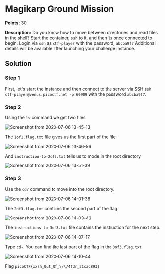 # Magikarp Ground Mission


**Points:** 30

**Description:** Do you know how to move between directories and read files in the shell? Start the container, `ssh` to it, and then `ls` once connected to begin. Login via `ssh` as `ctf-player` with the password, `abcba9f7`
Additional details will be available after launching your challenge instance.

## Solution 

### Step 1

First, let's start the instance and then connect to the server via SSH `ssh ctf-player@venus.picoctf.net -p 60909` with the password `abcba9f7`.

### Step 2

 Using the `ls` command we get two files 

![Screenshot from 2023-07-06 13-45-13](https://github.com/HelsNetwork/CTF-writeups/assets/87879515/89f3a590-7dda-4610-9242-144e64a89c27)

The  `Iof1.flag.txt` file gives us the first part of the file

![Screenshot from 2023-07-06 13-46-56](https://github.com/HelsNetwork/CTF-writeups/assets/87879515/d740f314-08fb-414b-8f16-e551e82a349e)

And `instruction-to-2of3.txt` tells us to mode in the root directory 

![Screenshot from 2023-07-06 13-51-39](https://github.com/HelsNetwork/CTF-writeups/assets/87879515/b367419a-90c1-47ab-82ce-b43fba6b31a5)

### Step 3
Use the `cd/` command to move into the root directory. 

![Screenshot from 2023-07-06 14-01-38](https://github.com/HelsNetwork/CTF-writeups/assets/87879515/4bfa8a30-de06-48e1-b617-4996c88f3f0b)

The `2of3.flag.txt` contains the second part of the flag. 

![Screenshot from 2023-07-06 14-03-42](https://github.com/HelsNetwork/CTF-writeups/assets/87879515/a6968101-3c7d-4e90-9bae-b77c93030177)

The `instructions-to-3of3.txt` file contains the instruction for the next step.

![Screenshot from 2023-07-06 14-07-17](https://github.com/HelsNetwork/CTF-writeups/assets/87879515/3afa5890-6891-4df5-9af2-974a4428a12c)

Type `cd~`. You can find the last part of the flag in the `3of3.flag.txt`

![Screenshot from 2023-07-06 14-10-44](https://github.com/HelsNetwork/CTF-writeups/assets/87879515/f0413e4e-ad1e-4f24-906e-84a2237b27de)


Flag 
`picoCTF{xxsh_0ut_0f_\/\/4t3r_21cac893}`
